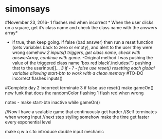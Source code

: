 # simonsays

#November 23, 2016-
    1 flashes red when incorrect
    * When the user clicks on a square, get it’s class name and check the class name with the answers array*
- if true, then keep going. if false (bad answer) then run a reset function (sets variables back to zero or empty), and alert to the user they were wrong somehow
    *2 inputs() triggers, get class name, check with answerArray, continue with game.*
      -Original method I was pushing the value of the triggered class name 'box red black'.includes('')
      pushing that to the userInput[]...
    *3 if - ? - false use reset() resetting each global variable allowing start-btn to work with a clean memory*
#TO-DO
  incorrect flashes
  inputs()

#Complete day
  2 incorrect terminate
  3 if false use reset()
  make gameOn() new funk that does the randomColor flashing
  1 flash red when wrong

notes - make start-btn inactive while gameOn()

//Now I have a scalable game that continuously get harder
//Self terminates when wrong input
//next step styling somehow make the time get faster every exponential level

make q w a s to introduce double input mechanic
